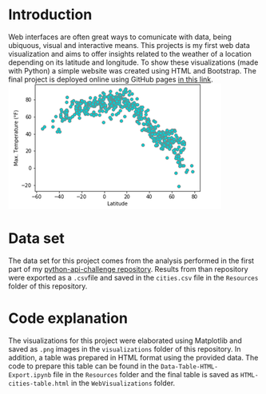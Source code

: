 # Introduction
Web interfaces are often great ways to comunicate with data, being ubiquous, visual and interactive means. This projects is my first web data visualization and aims to offer insights related to the weather of a location depending on its latitude and longitude. To show these visualizations (made with Python) a simple website was created using HTML and Bootstrap. The final project is deployed online using GitHub pages [in this link](https://javisandoval94.github.io/Web-Design-Challenge/WebVisualizations/index.html).<br>
![weather-visualization](https://github.com/JaviSandoval94/Web-Design-Challenge/blob/master/WebVisualizations/visualizations/temperature.scatter.png)

# Data set
The data set for this project comes from the analysis performed in the first part of my [python-api-challenge repository](https://github.com/JaviSandoval94/python-api-challenge). Results from than repository were exported as a `.csv`file and saved in the `cities.csv` file in the `Resources` folder of this repository.

# Code explanation
The visualizations for this project were elaborated using Matplotlib and saved as `.png` images in the `visualizations` folder of this repository. In addition, a table was prepared in HTML format using the provided data. The code to prepare this table can be found in the `Data-Table-HTML-Export.ipynb` file in the `Resources` folder and the final table is saved as `HTML-cities-table.html` in the `WebVisualizations` folder.

